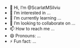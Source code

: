 - 👋 Hi, I’m @ScarlatMSilviu
- 👀 I’m interested in ...
- 🌱 I’m currently learning ...
- 💞️ I’m looking to collaborate on ...
- 📫 How to reach me ...
- 😄 Pronouns: ...
- ⚡ Fun fact: ...

<!---
ScarlatMSilviu/ScarlatMSilviu is a ✨ special ✨ repository because its `README.md` (this file) appears on your GitHub profile.
You can click the Preview link to take a look at your changes.
--->
